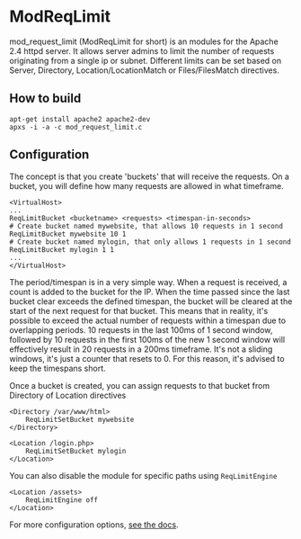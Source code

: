 # ModReqLimit
mod_request_limit (ModReqLimit for short) is an modules for the Apache 2.4 httpd server. It allows server admins to
limit the number of requests originating from a single ip or subnet. Different limits can be set based on Server, Directory, 
Location/LocationMatch or Files/FilesMatch directives.

## How to build

```
apt-get install apache2 apache2-dev
apxs -i -a -c mod_request_limit.c
```

## Configuration
The concept is that you create 'buckets' that will receive the requests. On a bucket, you will define how many
requests are allowed in what timeframe.
```
<VirtualHost>
...
ReqLimitBucket <bucketname> <requests> <timespan-in-seconds>
# Create bucket named mywebsite, that allows 10 requests in 1 second
ReqLimitBucket mywebsite 10 1
# Create bucket named mylogin, that only allows 1 requests in 1 second
ReqLimitBucket mylogin 1 1
...
</VirtualHost>
```
The period/timespan is in a very simple way. When a request is received, a count is added to the bucket for the IP.
When the time passed since the last bucket clear exceeds the defined timespan, the bucket will be cleared at the start
of the next request for that bucket. This means that in reality, it's possible to exceed the actual number of requests
within a timespan due to overlapping periods. 10 requests in the last 100ms of 1 second window, followed by 10 requests
in the first 100ms of the new 1 second window will effectively result in 20 requests in a 200ms timeframe. It's not
a sliding windows, it's just a counter that resets to 0. For this reason, it's advised to keep the timespans short.

Once a bucket is created, you can assign requests to that bucket from Directory of Location directives
```
<Directory /var/www/html>
    ReqLimitSetBucket mywebsite
</Directory>

<Location /login.php>
    ReqLimitSetBucket mylogin
</Location>
```

You can also disable the module for specific paths using `ReqLimitEngine`
```
<Location /assets>
    ReqLimitEngine off
</Location>
```

For more configuration options, [see the docs](docs/mod_request_limit.md).